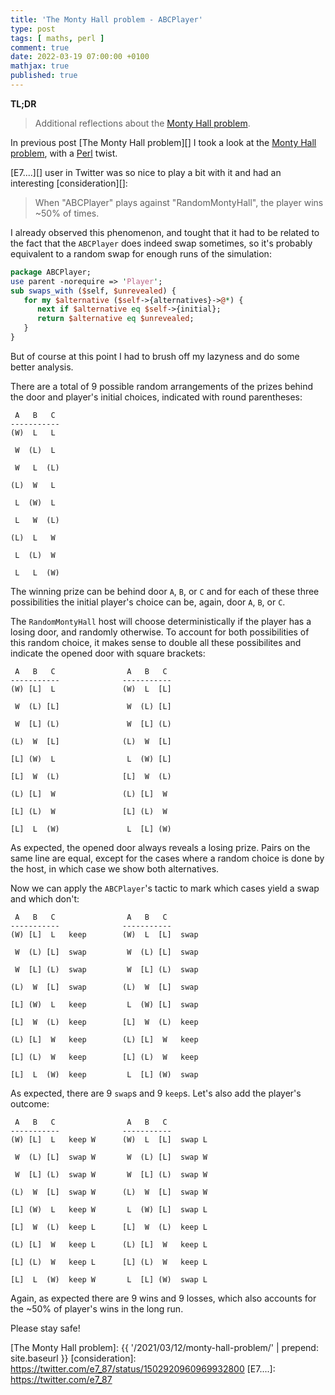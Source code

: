 ```yaml
---
title: 'The Monty Hall problem - ABCPlayer'
type: post
tags: [ maths, perl ]
comment: true
date: 2022-03-19 07:00:00 +0100
mathjax: true
published: true
---
```


**TL;DR**

> Additional reflections about the [Monty Hall problem][].

In previous post [The Monty Hall problem][] I took a look at the [Monty
Hall problem][], with a [Perl][] twist.

[E7....][] user in Twitter was so nice to play a bit with it and had an
interesting [consideration][]:

> When "ABCPlayer" plays against "RandomMontyHall", the player wins ~50%
> of times.

I already observed this phenomenon, and tought that it had to be related
to the fact that the `ABCPlayer` does indeed swap sometimes, so it's
probably equivalent to a random swap for enough runs of the simulation:

```perl
package ABCPlayer;
use parent -norequire => 'Player';
sub swaps_with ($self, $unrevealed) {
   for my $alternative ($self->{alternatives}->@*) {
      next if $alternative eq $self->{initial};
      return $alternative eq $unrevealed;
   }
}
```

But of course at this point I had to brush off my lazyness and do some
better analysis.

There are a total of 9 possible random arrangements of the prizes behind
the door and player's initial choices, indicated with round parentheses:

```
 A   B   C
-----------
(W)  L   L

 W  (L)  L

 W   L  (L)

(L)  W   L

 L  (W)  L

 L   W  (L)

(L)  L   W

 L  (L)  W

 L   L  (W)
```

The winning prize can be behind door `A`, `B`, or `C` and for each of
these three possibilities the initial player's choice can be, again,
door `A`, `B`, or `C`.

The `RandomMontyHall` host will choose deterministically if the player
has a losing door, and randomly otherwise. To account for both
possibilities of this random choice, it makes sense to double all these
possibilites and indicate the opened door with square brackets:

```
 A   B   C                A   B   C
-----------              -----------
(W) [L]  L               (W)  L  [L]

 W  (L) [L]               W  (L) [L]

 W  [L] (L)               W  [L] (L)

(L)  W  [L]              (L)  W  [L]

[L] (W)  L                L  (W) [L]

[L]  W  (L)              [L]  W  (L)

(L) [L]  W               (L) [L]  W

[L] (L)  W               [L] (L)  W

[L]  L  (W)               L  [L] (W)
```

As expected, the opened door always reveals a losing prize. Pairs on the
same line are equal, except for the cases where a random choice is done
by the host, in which case we show both alternatives.

Now we can apply the `ABCPlayer`'s tactic to mark which cases yield a
swap and which don't:

```
 A   B   C                A   B   C
-----------              -----------
(W) [L]  L   keep        (W)  L  [L]  swap

 W  (L) [L]  swap         W  (L) [L]  swap

 W  [L] (L)  swap         W  [L] (L)  swap

(L)  W  [L]  swap        (L)  W  [L]  swap

[L] (W)  L   keep         L  (W) [L]  swap

[L]  W  (L)  keep        [L]  W  (L)  keep

(L) [L]  W   keep        (L) [L]  W   keep

[L] (L)  W   keep        [L] (L)  W   keep

[L]  L  (W)  keep         L  [L] (W)  swap
```

As expected, there are 9 `swap`s and 9 `keep`s. Let's also add the
player's outcome:

```
 A   B   C                A   B   C
-----------              -----------
(W) [L]  L   keep W      (W)  L  [L]  swap L

 W  (L) [L]  swap W       W  (L) [L]  swap W

 W  [L] (L)  swap W       W  [L] (L)  swap W

(L)  W  [L]  swap W      (L)  W  [L]  swap W

[L] (W)  L   keep W       L  (W) [L]  swap L

[L]  W  (L)  keep L      [L]  W  (L)  keep L

(L) [L]  W   keep L      (L) [L]  W   keep L

[L] (L)  W   keep L      [L] (L)  W   keep L

[L]  L  (W)  keep W       L  [L] (W)  swap L
```

Again, as expected there are 9 wins and 9 losses, which also accounts
for the ~50% of player's wins in the long run.

Please stay safe!


[Perl]: https://www.perl.org/
[Monty Hall problem]: https://en.wikipedia.org/wiki/Monty_Hall_problem
[lmad]: https://en.wikipedia.org/wiki/Let%27s_Make_a_Deal
[Game Show Problem]: https://web.archive.org/web/20130121183432/http://marilynvossavant.com/game-show-problem/
[Marilyn vos Savant]: https://en.wikipedia.org/wiki/Marilyn_vos_Savant
[The Monty Hall problem]: {{ '/2021/03/12/monty-hall-problem/' | prepend: site.baseurl }}
[consideration]: https://twitter.com/e7_87/status/1502920960969932800
[E7....]: https://twitter.com/e7_87

